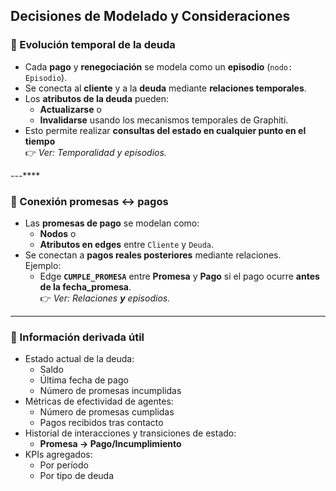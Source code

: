 ## Decisiones de Modelado y Consideraciones

### 📌 Evolución temporal de la deuda
- Cada **pago** y **renegociación** se modela como un **episodio** (`nodo: Episodio`).
- Se conecta al **cliente** y a la **deuda** mediante **relaciones temporales**.
- Los **atributos de la deuda** pueden:
  - **Actualizarse** o  
  - **Invalidarse** usando los mecanismos temporales de Graphiti.
- Esto permite realizar **consultas del estado en cualquier punto en el tiempo**  
  👉 _Ver: Temporalidad y episodios._

---****

### 📌 Conexión promesas ↔ pagos
- Las **promesas de pago** se modelan como:
  - **Nodos** o  
  - **Atributos en edges** entre `Cliente` y `Deuda`.
- Se conectan a **pagos reales posteriores** mediante relaciones.  
  Ejemplo:  
  - Edge **`CUMPLE_PROMESA`** entre **Promesa** y **Pago** si el pago ocurre **antes de la fecha_promesa**.  
  👉 _Ver: Relaciones **y** episodios._

---

### 📌 Información derivada útil
- Estado actual de la deuda:
  - Saldo  
  - Última fecha de pago  
  - Número de promesas incumplidas
- Métricas de efectividad de agentes:
  - Número de promesas cumplidas  
  - Pagos recibidos tras contacto
- Historial de interacciones y transiciones de estado:
  - **Promesa → Pago/Incumplimiento**
- KPIs agregados:
  - Por período  
  - Por tipo de deuda

